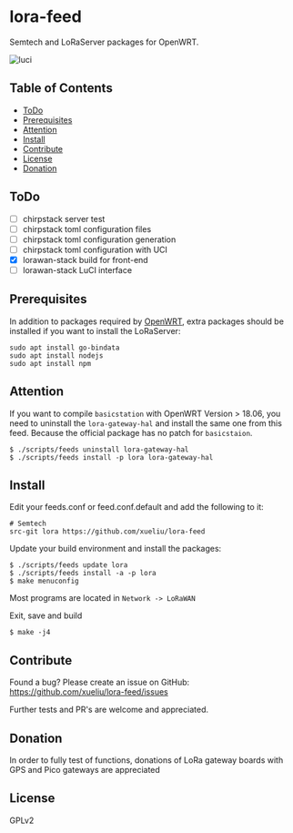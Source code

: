 # lora-feed
Semtech and LoRaServer packages for OpenWRT.

![luci](luci-lora-gateway.png)

## Table of Contents

- [ToDo](#todo)
- [Prerequisites](#prerequisites)
- [Attention](#attention)
- [Install](#install)
- [Contribute](#contribute)
- [License](#license)
- [Donation](#donation)

## ToDo
- [ ] chirpstack server test
- [ ] chirpstack toml configuration files
- [ ] chirpstack toml configuration generation
- [ ] chirpstack toml configuration with UCI
- [x] lorawan-stack build for front-end
- [ ] lorawan-stack LuCI interface

## Prerequisites

In addition to packages required by [OpenWRT](https://openwrt.org/docs/guide-developer/build-system/install-buildsystem), 
extra packages should be installed if you want to install the LoRaServer:

    sudo apt install go-bindata
    sudo apt install nodejs
    sudo apt install npm

## Attention
If you want to compile `basicstation` with OpenWRT Version > 18.06, you need to uninstall the `lora-gateway-hal` 
and install the same one from this feed. Because the official package has no patch for `basicstaion`.

    $ ./scripts/feeds uninstall lora-gateway-hal
    $ ./scripts/feeds install -p lora lora-gateway-hal

## Install

Edit your feeds.conf or feed.conf.default and add the following to it:

    # Semtech
    src-git lora https://github.com/xueliu/lora-feed

Update your build environment and install the packages:

    $ ./scripts/feeds update lora
    $ ./scripts/feeds install -a -p lora
    $ make menuconfig

Most programs are located in `Network -> LoRaWAN`

Exit, save and build

    $ make -j4

## Contribute

Found a bug? Please create an issue on GitHub:
    https://github.com/xueliu/lora-feed/issues

Further tests and PR's are welcome and appreciated.

## Donation

In order to fully test of functions, donations of LoRa gateway boards with GPS and Pico gateways are appreciated

## License

GPLv2

